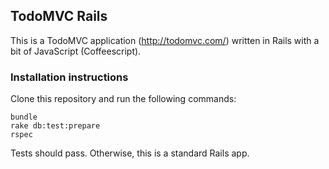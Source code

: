 ## TodoMVC Rails

This is a TodoMVC application (http://todomvc.com/) written
in Rails with a bit of JavaScript (Coffeescript).

### Installation instructions

Clone this repository and run the following commands:

```
bundle
rake db:test:prepare
rspec
```

Tests should pass. Otherwise, this is a standard Rails app.
